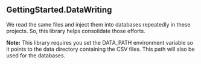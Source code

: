 ﻿## GettingStarted.DataWriting

We read the same files and inject them into databases repeatedly in these projects. So, this library helps consolidate those efforts.

**Note:** This library requires you set the DATA_PATH environment variable so it points to the data directory containing the CSV files. 
This path will also be used for the databases. 